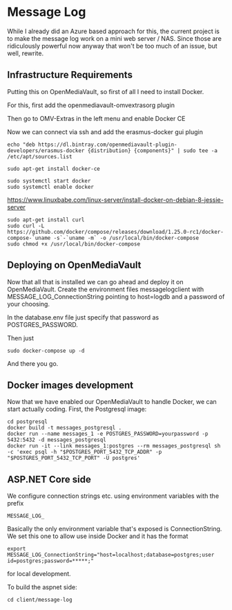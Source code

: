 # Message Log
While I already did an Azure based approach for this, the current project
is to make the message log work on a mini web server / NAS. Since those are
ridiculously powerful now anyway that won't be too much of an issue, but
well, rewrite.

## Infrastructure Requirements
Putting this on OpenMediaVault, so first of all I need to install Docker.

For this, first add the openmediavault-omvextrasorg plugin

Then go to OMV-Extras in the left menu and enable Docker CE

Now we can connect via ssh and add the erasmus-docker gui plugin

	echo "deb https://dl.bintray.com/openmediavault-plugin-developers/erasmus-docker {distribution} {components}" | sudo tee -a /etc/apt/sources.list

	sudo apt-get install docker-ce

	sudo systemctl start docker
	sudo systemctl enable docker

https://www.linuxbabe.com/linux-server/install-docker-on-debian-8-jessie-server

	sudo apt-get install curl
	sudo curl -L https://github.com/docker/compose/releases/download/1.25.0-rc1/docker-compose-`uname -s`-`uname -m` -o /usr/local/bin/docker-compose
	sudo chmod +x /usr/local/bin/docker-compose


## Deploying on OpenMediaVault
Now that all that is installed we can go ahead and deploy it on OpenMediaVault. Create the environment files messagelogclient with MESSAGE_LOG_ConnectionString pointing to host=logdb and a password of your choosing.

In the database.env file just specify that password as POSTGRES_PASSWORD.

Then just

	sudo docker-compose up -d

And there you go.

## Docker images development
Now that we have enabled our OpenMediaVault to handle Docker, we can start actually coding. First, the Postgresql image:

	cd postgresql
	docker build -t messages_postgresql .
	docker run --name messages_1 -e POSTGRES_PASSWORD=yourpassword -p 5432:5432 -d messages_postgresql
	docker run -it --link messages_1:postgres --rm messages_postgresql sh -c 'exec psql -h "$POSTGRES_PORT_5432_TCP_ADDR" -p "$POSTGRES_PORT_5432_TCP_PORT" -U postgres'

## ASP.NET Core side
We configure connection strings etc. using environment variables with the prefix

	MESSAGE_LOG_

Basically the only environment variable that's exposed is ConnectionString. We set this one to allow use inside Docker and it has the format

	export MESSAGE_LOG_ConnectionString="host=localhost;database=postgres;user id=postgres;password=*****;"

for local development.

To build the aspnet side:

	cd client/message-log


